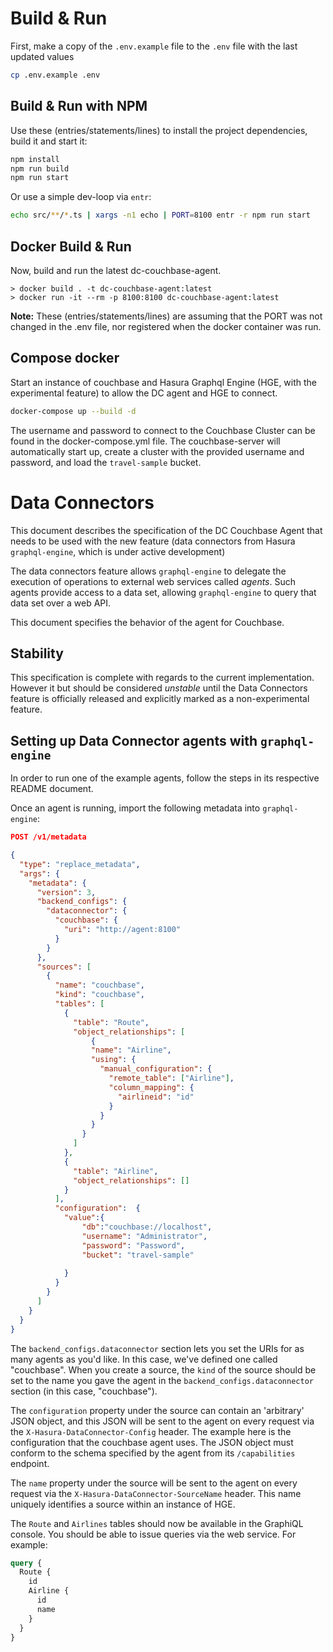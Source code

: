 # Build & Run

First, make a copy of the `.env.example` file to the `.env` file with the last updated values

```sh
cp .env.example .env
```

## Build & Run with NPM

Use these (entries/statements/lines) to install the project
dependencies, build it and start it:

```sh
npm install
npm run build
npm run start
```

Or use a simple dev-loop via `entr`:

```sh
echo src/**/*.ts | xargs -n1 echo | PORT=8100 entr -r npm run start
```

## Docker Build & Run

Now, build and run the latest dc-couchbase-agent.

```
> docker build . -t dc-couchbase-agent:latest
> docker run -it --rm -p 8100:8100 dc-couchbase-agent:latest
```

**Note:** These (entries/statements/lines) are assuming that the PORT was
not changed in the .env file, nor registered when the docker container was
run.

## Compose docker 

Start an instance of couchbase and Hasura Graphql Engine (HGE, with the
experimental feature) to allow the DC agent and HGE to connect.

``` sh
docker-compose up --build -d
```

The username and password to connect to the Couchbase Cluster can be found in the docker-compose.yml file.  The couchbase-server will automatically start up, create a cluster with the provided username and password, and load the `travel-sample` bucket.

# Data Connectors

This document describes the specification of the DC Couchbase Agent that needs to be used with the new feature (data connectors from Hasura `graphql-engine`, which is under active development)

The data connectors feature allows `graphql-engine` to delegate the execution of operations to external web services called _agents_. Such agents provide access to a data set, allowing `graphql-engine` to query that data set over a web API.

This document specifies the behavior of the agent for Couchbase.

## Stability

This specification is complete with regards to the current implementation. However it but should be considered _unstable_ until the Data Connectors feature is officially released and explicitly marked as a non-experimental feature.

## Setting up Data Connector agents with `graphql-engine`

In order to run one of the example agents, follow the steps in its respective README document.

Once an agent is running, import the following metadata into `graphql-engine`:

```json
POST /v1/metadata

{
  "type": "replace_metadata",
  "args": {
    "metadata": {
      "version": 3,
      "backend_configs": {
        "dataconnector": {
          "couchbase": {
            "uri": "http://agent:8100"
          }
        }
      },
      "sources": [
        {
          "name": "couchbase",
          "kind": "couchbase",
          "tables": [
            {
              "table": "Route",
              "object_relationships": [
                  {
                  "name": "Airline",
                  "using": {
                    "manual_configuration": {
                      "remote_table": ["Airline"],
                      "column_mapping": {
                        "airlineid": "id"
                      }
                    }
                  }
                }
              ]
            },
            {
              "table": "Airline",
              "object_relationships": []
            }
          ],
          "configuration":  {
            "value":{
                "db":"couchbase://localhost",
                "username": "Administrator", 
                "password": "Password", 
                "bucket": "travel-sample"
                
            }
          }
        }
      ]
    }
  }
}
```

The `backend_configs.dataconnector` section lets you set the URIs for as many agents as you'd like. In this case, we've defined one called "couchbase". When you create a source, the `kind` of the source should be set to the name you gave the agent in the `backend_configs.dataconnector` section (in this case, "couchbase").

The `configuration` property under the source can contain an 'arbitrary' JSON object, and this JSON will be sent to the agent on every request via the `X-Hasura-DataConnector-Config` header. The example here is the configuration that the couchbase agent uses. The JSON object must conform to the schema specified by the agent from its `/capabilities` endpoint.

The `name` property under the source will be sent to the agent on every request via the `X-Hasura-DataConnector-SourceName` header. This name uniquely identifies a source within an instance of HGE.

The `Route` and `Airlines` tables should now be available in the GraphiQL console. You should be able to issue queries via the web service. For example:


```graphql
query {
  Route {
    id
    Airline {
      id
      name
    }
  }
}
```